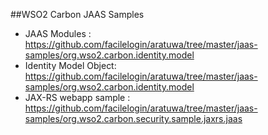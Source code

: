 ##WSO2 Carbon JAAS  Samples

* JAAS Modules : https://github.com/facilelogin/aratuwa/tree/master/jaas-samples/org.wso2.carbon.identity.model
* Identity Model Object: https://github.com/facilelogin/aratuwa/tree/master/jaas-samples/org.wso2.carbon.identity.model
* JAX-RS webapp sample : https://github.com/facilelogin/aratuwa/tree/master/jaas-samples/org.wso2.carbon.security.sample.jaxrs.jaas 

